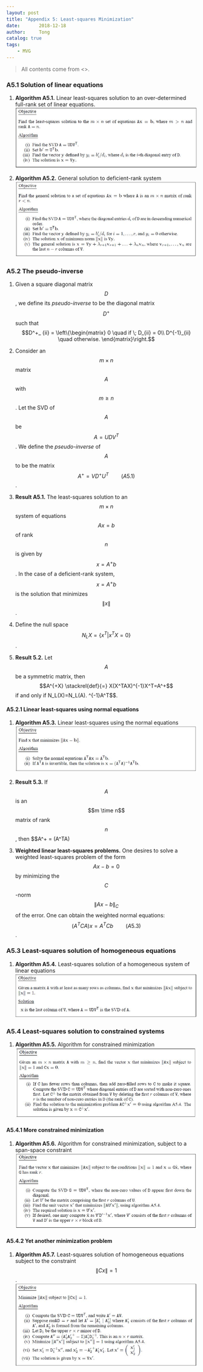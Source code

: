 ```yaml
---
layout: post
title: "Appendix 5: Least-squares Minimization"
date:       2018-12-18
author:     Tong
catalog: true
tags:
    - MVG
---
```


> All contents come from <<Multiple View Geometry in Computer Vision>>.

### A5.1 Solution of linear equations

1. __Algorithm A5.1.__ Linear least-squares solution to an over-determined full-rank set of linear equations.
![](https://raw.githubusercontent.com/TongLing916/tongling916.github.io/master/img/post-algorithm-A5.1.JPG)

1. __Algorithm A5.2.__ General solution to deficient-rank system
![](https://raw.githubusercontent.com/TongLing916/tongling916.github.io/master/img/post-algorithm-A5.2.JPG)

### A5.2 The pseudo-inverse

1. Given a square diagonal matrix $$D$$, we define its _pseudo-inverse_ to be the diagonal matrix $$D^+$$ such that $$D^+_ {ii} = \left\{\begin{matrix}
0 \quad if \; D_{ii} = 0\\
D^{-1}_{ii} \quad otherwise.
\end{matrix}\right.$$

2. Consider an $$m \times n$$ matrix $$A$$ with $$m\geq n$$. Let the SVD of $$A$$ be $$A=UDV^T$$. We define the _pseudo-inverse_ of $$A$$ to be the matrix $$A^+=VD^+U^T \quad \quad (A5.1)$$.

3. __Result A5.1.__ The least-squares solution to an $$m \times n$$ system of equations $$Ax=b$$ of rank $$n$$ is given by $$x=A^+ b$$. In the case of a deficient-rank system, $$x=A^+ b$$ is the solution that minimizes $$\left \| x \right \|$$.

4. Define the null space $$N_L X=\left \{ x^T | x^TX=0 \right \}$$.

5. __Result 5.2.__ Let $$A$$ be a symmetric matrix, then $$A^{+X} \stackrel{def}{=} X(X^TAX)^{-1}X^T=A^+$$ if and only if N_L(X)=N_L(A).
^{-1}A^T$$.

#### A5.2.1 Linear least-squares using normal equations

1. __Algorithm A5.3.__ Linear least-squares using the normal equations
![](https://raw.githubusercontent.com/TongLing916/tongling916.github.io/master/img/post-algorithm-A5.3.JPG)

2. __Result 5.3.__ If $$A$$ is an $$m \time n$$ matrix of rank $$n$$, then $$A^+ = (A^TA)

3. __Weighted linear least-squares problems.__ One desires to solve a weighted least-squares problem of the form $$Ax-b=0$$ by minimizing the $$C$$-norm $$\left \| Ax-b \right \|_ C$$ of the error. One can obtain the weighted normal equations: $$(A^TCA)x=A^TCb \quad \quad (A5.3)$$.

### A5.3 Least-squares solution of homogeneous equations

1. __Algorithm A5.4.__ Least-squares solution of a homogeneous system of linear equations
![](https://raw.githubusercontent.com/TongLing916/tongling916.github.io/master/img/post-algorithm-A5.4.JPG)

### A5.4 Least-squares solution to constrained systems

1. __Algorithm A5.5.__ Algorithm for constrained minimization
![](https://raw.githubusercontent.com/TongLing916/tongling916.github.io/master/img/post-algorithm-A5.5.JPG)

#### A5.4.1 More constrained minimization

1. __Algorithm A5.6.__ Algorithm for constrained minimization, subject to a span-space constraint
![](https://raw.githubusercontent.com/TongLing916/tongling916.github.io/master/img/post-algorithm-A5.6.JPG)

#### A5.4.2 Yet another minimization problem

1. __Algorithm A5.7.__ Least-squares solution of homogeneous equations subject to the constraint $$\left \| Cx \right \|=1$$.
![](https://raw.githubusercontent.com/TongLing916/tongling916.github.io/master/img/post-algorithm-A5.7.JPG)
